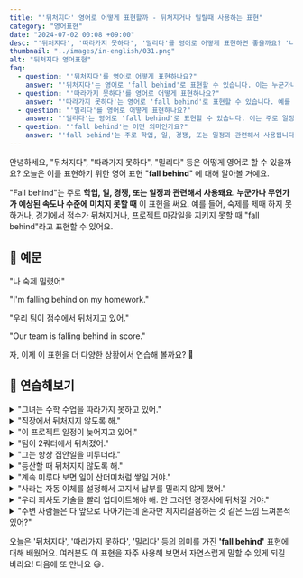 ```yaml
---
title: "'뒤처지다' 영어로 어떻게 표현할까 - 뒤처지거나 밀릴때 사용하는 표현"
category: "영어표현"
date: "2024-07-02 00:08 +09:00"
desc: "'뒤처지다', '따라가지 못하다', '밀리다'를 영어로 어떻게 표현하면 좋을까요? '나 숙제 밀렸어', '우리 팀이 점수에서 뒤처지고 있어' 등을 영어로 표현하는 법을 배워봅시다. 다양한 예문을 통해서 연습하고 본인의 표현으로 만들어 보세요."
thumbnail: "../images/in-english/031.png"
alt: "뒤처지다 영어표현"
faq:
  - question: "'뒤처지다'를 영어로 어떻게 표현하나요?"
    answer: "'뒤처지다'는 영어로 'fall behind'로 표현할 수 있습니다. 이는 누군가나 무언가가 예상된 속도나 수준에 미치지 못할 때 사용됩니다. 예를 들어, '나 숙제 밀렸어'는 'I'm falling behind on my homework.'라고 말할 수 있습니다."
  - question: "'따라가지 못하다'를 영어로 어떻게 표현하나요?"
    answer: "'따라가지 못하다'는 영어로 'fall behind'로 표현할 수 있습니다. 예를 들어, '우리 팀이 점수에서 뒤처지고 있어'는 'Our team is falling behind in score.'라고 말할 수 있습니다."
  - question: "'밀리다'를 영어로 어떻게 표현하나요?"
    answer: "'밀리다'는 영어로 'fall behind'로 표현할 수 있습니다. 이는 주로 일정이나 마감일을 지키지 못할 때 사용됩니다. 예를 들어, '그는 프로젝트 마감일에 밀리고 있어'는 'He is falling behind on the project deadline.'이라고 말할 수 있습니다."
  - question: "'fall behind'는 어떤 의미인가요?"
    answer: "'fall behind'는 주로 학업, 일, 경쟁, 또는 일정과 관련해서 사용됩니다. 누군가가 예상된 속도나 수준에 미치지 못할 때 이 표현을 사용합니다. 예를 들어, 'I'm falling behind on my studies.'는 '나 공부에서 뒤처지고 있어.'라는 의미입니다."
---
```


안녕하세요, "뒤처지다", "따라가지 못하다", "밀리다" 등은 어떻게 영어로 할 수 있을까요? 오늘은 이를 표현하기 위한 영어 표현 "**fall behind**" 에 대해 알아볼 거예요.

"Fall behind"는 주로 **학업, 일, 경쟁, 또는 일정과 관련해서 사용돼요. 누군가나 무언가가 예상된 속도나 수준에 미치지 못할 때** 이 표현을 써요. 예를 들어, 숙제를 제때 하지 못하거나, 경기에서 점수가 뒤쳐지거나, 프로젝트 마감일을 지키지 못할 때 "fall behind"라고 표현할 수 있어요.

## 📖 예문

"나 숙제 밀렸어"

"I'm falling behind on my homework."

"우리 팀이 점수에서 뒤처지고 있어."

"Our team is falling behind in score."

자, 이제 이 표현을 더 다양한 상황에서 연습해 볼까요? 🚀

## 💬 연습해보기

<details>
<summary>"그녀는 수학 수업을 따라가지 못하고 있어."</summary>
<span>"She's falling behind in her math class."</span>
</details>

<details>
<summary>"직장에서 뒤처지지 않도록 해."</summary>
<span>"Don't let yourself fall behind at work."</span>
</details>

<details>
<summary>"이 프로젝트 일정이 늦어지고 있어."</summary>
<span>"We're falling behind schedule on this project."</span>
</details>

<details>
<summary>"팀이 2쿼터에서 뒤쳐졌어."</summary>
<span>"The team fell behind in the second quarter."</span>
</details>

<details>
<summary>"그는 항상 집안일을 미루더라."</summary>
<span>"He's always falling behind on his chores."</span>
</details>

<details>
<summary>"등산할 때 뒤처지지 않도록 해."</summary>
<span>"Try not to fall behind during the hike."</span>
</details>

<details>
<summary>"계속 미루다 보면 일이 산더미처럼 쌓일 거야."</summary>
<span>"If you keep procrastinating, you'll fall behind and have a mountain of work to catch up on."</span>
</details>

<details>
<summary>"사라는 자동 이체를 설정해서 고지서 납부를 밀리지 않게 했어."</summary>
<span>"To avoid falling behind on bills, Sarah set up automatic payments for all her monthly expenses."</span>
</details>

<details>
<summary>"우리 회사도 기술을 빨리 업데이트해야 해. 안 그러면 경쟁사에 뒤처질 거야."</summary>
<span>"We need to update our technology soon, or we'll fall behind our competitors in the market."</span>
</details>

<details>
<summary>"주변 사람들은 다 앞으로 나아가는데 혼자만 제자리걸음하는 것 같은 느낌 느껴본적 있어?"</summary>
<span>"Have you ever felt like you're falling behind in life, watching everyone else move forward while you're stuck in place?"</span>
</details>

오늘은 '뒤처지다', '따라가지 못하다', '밀리다' 등의 의미를 가진 **'fall behind'** 표현에 대해 배웠어요. 여러분도 이 표현을 자주 사용해 보면서 자연스럽게 말할 수 있게 되길 바라요! 다음에 또 만나요 😃.
